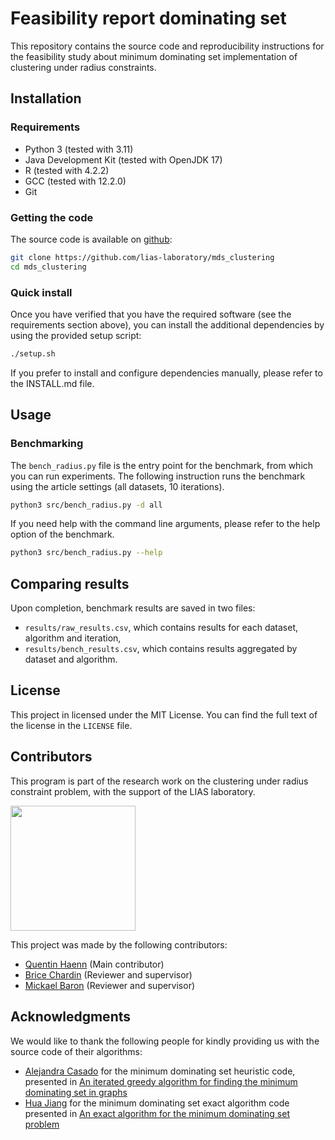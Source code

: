# Feasibility report dominating set

This repository contains the source code and reproducibility instructions for the feasibility study about minimum dominating set implementation of clustering under radius constraints.

## Installation

### Requirements

- Python 3 (tested with 3.11)
- Java Development Kit (tested with OpenJDK 17)
- R (tested with 4.2.2)
- GCC (tested with 12.2.0)
- Git

### Getting the code

The source code is available on [github](https://github.com/lias-laboratory/mds_clustering):

```bash
git clone https://github.com/lias-laboratory/mds_clustering
cd mds_clustering
```

### Quick install

Once you have verified that you have the required software (see the requirements section above), you can install the additional dependencies by using the provided setup script:

```bash
./setup.sh
```

If you prefer to install and configure dependencies manually, please refer to the INSTALL.md file.

## Usage

### Benchmarking

The `bench_radius.py` file is the entry point for the benchmark, from which you can run experiments.
The following instruction runs the benchmark using the article settings (all datasets, 10 iterations).

```bash
python3 src/bench_radius.py -d all
```

If you need help with the command line arguments, please refer to the help option of the benchmark.

```bash
python3 src/bench_radius.py --help
```

## Comparing results

Upon completion, benchmark results are saved in two files:

- `results/raw_results.csv`, which contains results for each dataset, algorithm and iteration,
- `results/bench_results.csv`, which contains results aggregated by dataset and algorithm.

## License

This project in licensed under the MIT License. You can find the full text of the license in the `LICENSE` file.

## Contributors

This program is part of the research work on the clustering under radius constraint problem, with the support of the LIAS laboratory.

<p align="left">
<a href=https://www.lias-lab.fr/fr/><img src=https://www.lias-lab.fr/images/logo_lias.png width=200></a>
</p>

This project was made by the following contributors:

- [Quentin Haenn](https://www.lias-lab.fr/members/quentinhaenn/) (Main contributor)
- [Brice Chardin](https://www.lias-lab.fr/members/bricechardin/) (Reviewer and supervisor)
- [Mickael Baron](https://www.lias-lab.fr/members/mickaelbaron/) (Reviewer and supervisor)

## Acknowledgments

We would like to thank the following people for kindly providing us with the source code of their algorithms:

- [Alejandra Casado](https://github.com/AlejandraCasado) for the minimum dominating set heuristic code, presented in [An iterated greedy algorithm for finding the minimum dominating set in graphs](https://www.sciencedirect.com/science/article/pii/S0378475422005055)
- [Hua Jiang](https://github.com/huajiang-ynu) for the minimum dominating set exact algorithm code presented in [An exact algorithm for the minimum dominating set problem](https://dl.acm.org/doi/abs/10.24963/ijcai.2023/622)
